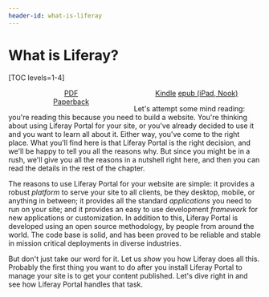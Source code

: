 ```yaml
---
header-id: what-is-liferay
---
```


# What is Liferay?

[TOC levels=1-4]

<div id="62-PDF" style="width:250px; float: left; text-align:center"><a href="https://dev.liferay.com/documents/10184/510059/indexed-using-liferay-portal-62.pdf">PDF</a></div>

<div id="62-eBooks" style="width:250px; float: left; text-align:center"><a href="https://dev.liferay.com/documents/10184/510059/using-liferay-portal-62.azw3">Kindle</a> <a href="https://dev.liferay.com/documents/10184/510059/using-liferay-portal-62.epub">epub (iPad, Nook)</a></div>

<div id="62-purchase" style="width:250px; float: left; text-align:center"><a href="http://www.lulu.com/shop/richard-sezov-jr/using-liferay-portal-62/paperback/product-22010160.html">Paperback</a></div><br />


Let's attempt some mind reading: you're reading this because you need to build
a website. You're thinking about using Liferay Portal for your site, or you've
already decided to use it and you want to learn all about it. Either way,
you've come to the right place. What you'll find here is that Liferay Portal is
the right decision, and we'll be happy to tell you all the reasons why. But
since you might be in a rush, we'll give you all the reasons in a nutshell
right here, and then you can read the details in the rest of the chapter. 

The reasons to use Liferay Portal for your website are simple: it provides a
robust *platform* to serve your site to all clients, be they desktop, mobile, or
anything in between; it provides all the standard *applications* you need to run
on your site; and it provides an easy to use development *framework* for new
applications or customization. In addition to this, Liferay Portal is developed
using an open source methodology, by people from around the world. The code base
is solid, and has been proved to be reliable and stable in mission critical
deployments in diverse industries. 

But don't just take our word for it. Let us *show* you how Liferay does all
this. Probably the first thing you want to do after you install Liferay Portal
to manage your site is to get your content published. Let's dive right in and
see how Liferay Portal handles that task. 

